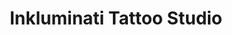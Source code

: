 ---
title: "Inkluminati Tattoo Studio"
url: /rottenburg-am-neckar/inkluminati-tattoo-studio/
shop: Tattoo
---